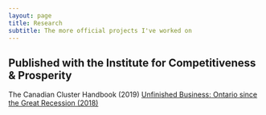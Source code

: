 ```yaml
---
layout: page
title: Research
subtitle: The more official projects I've worked on
---
```

<h2>Published with the Institute for Competitiveness & Prosperity </h2>
The Canadian Cluster Handbook (2019)

<a href="https://www.competeprosper.ca/work/annual-reports/unfinished-business-ontario-since-the-great-recession">
Unfinished Business: Ontario since the Great Recession (2018)
</a>
